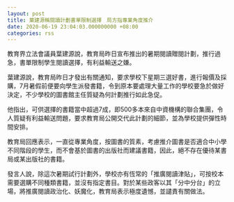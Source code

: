 ```yaml
---
layout: post
title: 葉建源稱閱讀計劃書單限制選擇　局方指專業角度推介
date: 2020-06-19 23:04:03.000000000 +08:00
categories: rss
---
```


教育界立法會議員葉建源說，教育局昨日宣布推出的暑期閱讀贈閱計劃，推行過急，書單限制學生閱讀選擇，有利益輸送之嫌。

葉建源說，教育局昨日才發出有關通知，要求學校下星期三選好書，進行報價及採購，7月暑假前便要向學生派發書籍，令到原本要處理大量工作的學校要急於做好決定，不少學校的圖書館主任質疑為何計劃推行如此急促。

他指出，可供選擇的書籍當中超過7成，即500多本來自中資機構的聯合集團，令人質疑有利益輸送問題，要求教育局公開交代此計劃的細節，並為學校提供彈性時間安排。

教育局回應表示，一直從專業角度，按圖書的質素，考慮推介圖書是否適合中小學不同階段的學生，而不會基於圖書的出版社而建議書籍，因此，絕不存在優待某書局或某出版社的書籍。

發言人說，除這次暑期試行計劃外，學校亦有恆常的「推廣閱讀津貼」，可按校本需要選購不同種類書籍，並沒有指定書目。對於某些政客以其「分中分台」的立場，將推廣閱讀政治化、妖魔化，教育局表示極度遺憾，並譴責有關做法。
